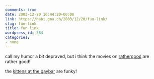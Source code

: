 ```yaml
---
comments: true
date: 2003-12-20 16:44:20+00:00
link: https://habi.gna.ch/2003/12/20/fun-link/
slug: fun-link
title: fun link
wordpress_id: 384
categories:
- none
---
```


call my humor a bit depraved, but i think the movies on [rathergood](http://www.rathergood.com/) are rather good!

the [kittens at the gaybar](http://www.rathergood.com/gaybar/) are funky!
